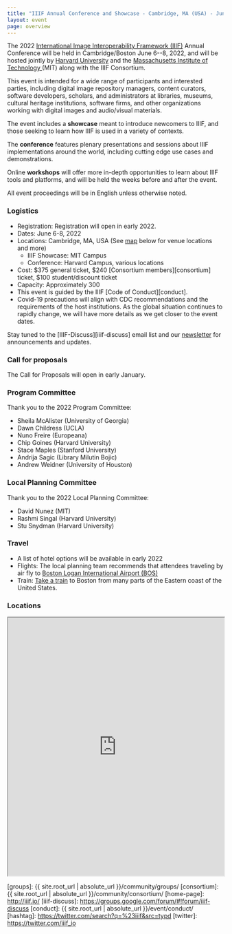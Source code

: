 ```yaml
---
title: "IIIF Annual Conference and Showcase - Cambridge, MA (USA) - June 6-8, 2022"
layout: event
page: overview
---
```


The 2022 [International Image Interoperability Framework (IIIF)][iiif] Annual Conference will be held in Cambridge/Boston June 6--8, 2022, and will be hosted jointly by [Harvard University][harvard] and the [Massachusetts Institute of Technology ][mit] (MIT) along with the IIIF Consortium.

This event is intended for a wide range of participants and interested parties, including digital image repository managers, content curators, software developers, scholars, and administrators at libraries, museums, cultural heritage institutions, software firms, and other organizations working with digital images and audio/visual materials.

The event includes a **showcase** meant to introduce newcomers to IIIF, and those seeking to learn how IIIF is used in a variety of contexts.

The **conference** features plenary presentations and sessions about IIIF implementations around the world, including cutting edge use cases and demonstrations.

Online **workshops** will offer more in-depth opportunities to learn about IIIF tools and platforms, and will be held the weeks before and after the event.

All event proceedings will be in English unless otherwise noted.


### Logistics

* Registration: Registration will open in early 2022.
* Dates: June 6-8, 2022
* Locations: Cambridge, MA, USA (See [map](#locations) below for venue locations and more)
    - IIIF Showcase: MIT Campus
    - Conference: Harvard Campus, various locations
* Cost: $375 general ticket, $240 [Consortium members][consortium] ticket, $100 student/discount ticket
* Capacity: Approximately 300
* This event is guided by the IIIF [Code of Conduct][conduct].
* Covid-19 precautions will align with CDC recommendations and the requirements of the host institutions. As the global situation continues to rapidly change, we will have more details as we get closer to the event dates.

Stay tuned to the [IIIF-Discuss][iiif-discuss] email list and our [newsletter](https://iiif.io/newsletter/) for announcements and updates.

### Call for proposals
The Call for Proposals will open in early January.

### Program Committee
Thank you to the 2022 Program Committee:
* Sheila McAlister (University of Georgia)
* Dawn Childress (UCLA)
* Nuno Freire (Europeana)
* Chip Goines (Harvard University)
* Stace Maples (Stanford University)
* Andrija Sagic (Library Milutin Bojic)
* Andrew Weidner (University of Houston)

### Local Planning Committee
Thank you to the 2022 Local Planning Committee:
* David Nunez (MIT)
* Rashmi Singal (Harvard University)
* Stu Snydman (Harvard University)

### Travel

- A list of hotel options will be available in early 2022
- Flights: The local planning team recommends that attendees traveling by air fly to [Boston Logan International Airport (BOS)](https://www.massport.com/logan-airport)
- Train: [Take a train](https://www.amtrak.com/home.html) to Boston from many parts of the Eastern coast of the United States.


<!-- ### Call for Sponsors

We are offering sponsorship for the 2020 IIIF conference and the benefits and costs can be seen on the [sponsorship page][sponsors]. If you are interested in becoming a sponsor please contact <admin@iiif.io>. -->

<!-- ### Outline program

The final program will continue to develop over the next few months but please see the outline below which gives an overview of the Boston IIIF Showcase and Conference. Note the Showcase will require a separate registration to the Conference.

<table class="api-table">
    <thead>
        <tr>
            <th>&nbsp;</th>
            <th><b>Showcase</b></th>
            <th colspan="3"><b>Conference</b></th>
        </tr>
        <tr>
            <th>Time</th>
            <th>Monday 1st June 2020</th>
            <th>Tuesday 2nd June 2020</th>
            <th>Wednesday 3rd June 2020</th>
            <th>Thursday 4th June 2020</th>
        </tr>
    </thead>
    <tbody>
        <tr>
            <td>Morning</td>
            <td>&nbsp;</td>
            <td>Workshops</td>
            <td>Plenary lightning talks and parallel sessions</td>
            <td>Parallel sessions</td>
        </tr>
        <tr>
            <td>Afternoon</td>
            <td>Showcase</td>
            <td>Conference plenary including community updates and lightning talks</td>
            <td>Parallel sessions</td>
            <td>Closing lightning talks and panel sessions</td>
        </tr>
        <tr>
            <td>Evening</td>
            <td>&nbsp;</td>
            <td>Conference reception</td>
            <td>IIIF Consortium members' reception</td>
            <td>&nbsp;</td>
        </tr>
    </tbody>
</table>    --> 

### Locations

<iframe src="https://www.google.com/maps/d/u/0/embed?mid=12xQYwT3lW4hjdJaRWlBayMjb3e0_OQZo&ctrl=true" style="width: 100%; height: 600px"></iframe>


[iiif]: https://iiif.io/
[harvard]: https://www.harvard.edu/
[mit]: https://mit.edu/
[groups]: {{ site.root_url | absolute_url }}/community/groups/
[consortium]: {{ site.root_url | absolute_url }}/community/consortium/
[home-page]: http://iiif.io/
[iiif-discuss]: https://groups.google.com/forum/#!forum/iiif-discuss
[conduct]: {{ site.root_url | absolute_url }}/event/conduct/
[hashtag]: https://twitter.com/search?q=%23iiif&src=typd
[twitter]: https://twitter.com/iiif_io